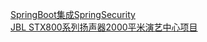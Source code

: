   
[SpringBoot集成SpringSecurity](http://www.dianyue.me/archives/425/b4615g4r92i9pb6s/)  
[JBL STX800系列扬声器2000平米演艺中心项目](http://www.dianyue.me/archives/939/bu0csl3f12nxdl8n/)